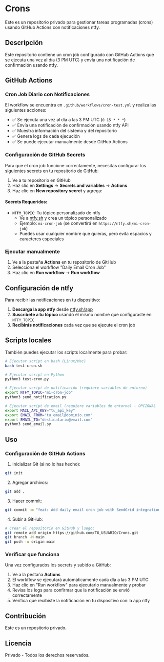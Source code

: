 # Crons

Este es un repositorio privado para gestionar tareas programadas (crons) usando GitHub Actions con notificaciones ntfy.

## Descripción

Este repositorio contiene un cron job configurado con GitHub Actions que se ejecuta una vez al día (3 PM UTC) y envía una notificación de confirmación usando ntfy.

## GitHub Actions

### Cron Job Diario con Notificaciones

El workflow se encuentra en `.github/workflows/cron-test.yml` y realiza las siguientes acciones:

- ✅ Se ejecuta una vez al día a las 3 PM UTC (`0 15 * * *`)
- ✅ Envía una notificación de confirmación usando ntfy API
- ✅ Muestra información del sistema y del repositorio
- ✅ Genera logs de cada ejecución
- ✅ Se puede ejecutar manualmente desde GitHub Actions

### Configuración de GitHub Secrets

Para que el cron job funcione correctamente, necesitas configurar los siguientes secrets en tu repositorio de GitHub:

1. Ve a tu repositorio en GitHub
2. Haz clic en **Settings** → **Secrets and variables** → **Actions**
3. Haz clic en **New repository secret** y agrega:

#### Secrets Requeridos:

- **`NTFY_TOPIC`**: Tu tópico personalizado de ntfy
  - Ve a [ntfy.sh](https://ntfy.sh) y crea un tópico personalizado
  - Ejemplo: `mi-cron-job` (se convertirá en `https://ntfy.sh/mi-cron-job`)
  - Puedes usar cualquier nombre que quieras, pero evita espacios y caracteres especiales

### Ejecutar manualmente

1. Ve a la pestaña **Actions** en tu repositorio de GitHub
2. Selecciona el workflow "Daily Email Cron Job"
3. Haz clic en **Run workflow** → **Run workflow**

## Configuración de ntfy

Para recibir las notificaciones en tu dispositivo:

1. **Descarga la app ntfy** desde [ntfy.sh/app](https://ntfy.sh/app)
2. **Suscríbete a tu tópico** usando el mismo nombre que configuraste en `NTFY_TOPIC`
3. **Recibirás notificaciones** cada vez que se ejecute el cron job

## Scripts locales

También puedes ejecutar los scripts localmente para probar:

```bash
# Ejecutar script en bash (Linux/Mac)
bash test-cron.sh

# Ejecutar script en Python
python3 test-cron.py

# Ejecutar script de notificación (requiere variables de entorno)
export NTFY_TOPIC="mi-cron-job"
python3 send_notification.py

# Ejecutar script de email (requiere variables de entorno) - OPCIONAL
export MAIL_API_KEY="tu_api_key"
export EMAIL_FROM="tu_email@dominio.com"
export EMAIL_TO="destinatario@email.com"
python3 send_email.py
```

## Uso

### Configuración de GitHub Actions

1. Inicializar Git (si no lo has hecho):
```bash
git init
```

2. Agregar archivos:
```bash
git add .
```

3. Hacer commit:
```bash
git commit -m "feat: Add daily email cron job with SendGrid integration"
```

4. Subir a GitHub:
```bash
# Crear el repositorio en GitHub y luego:
git remote add origin https://github.com/TU_USUARIO/Crons.git
git branch -M main
git push -u origin main
```

### Verificar que funciona

Una vez configurados los secrets y subido a GitHub:
1. Ve a la pestaña **Actions**
2. El workflow se ejecutará automáticamente cada día a las 3 PM UTC
3. Haz clic en "Run workflow" para ejecutarlo manualmente y probar
4. Revisa los logs para confirmar que la notificación se envió correctamente
5. Verifica que recibiste la notificación en tu dispositivo con la app ntfy

## Contribución

Este es un repositorio privado.

## Licencia

Privado - Todos los derechos reservados.
